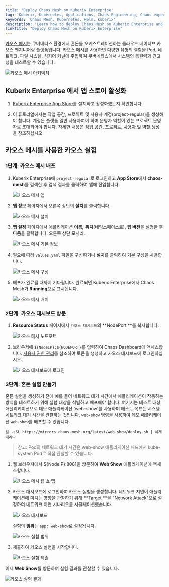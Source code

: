 ```yaml
---
title: 'Deploy Chaos Mesh on Kuberix Enterprise'
tag: 'Kuberix, Kubernetes, Applications, Chaos Engineering, Chaos experiments, Chaos Mesh'
keywords: 'Chaos Mesh, Kubernetes, Helm, kuberix'
description: 'Learn how to deploy Chaos Mesh on Kuberix Enterprise and start running chaos experiments.'
linkTitle: "Deploy Chaos Mesh on Kuberix Enterprise"
---
```


[카오스 메시](https://github.com/chaos-mesh/chaos-mesh)는 쿠버네티스 환경에서 혼돈을 오케스트레이션하는 클라우드 네이티브 카오스 엔지니어링 플랫폼입니다. 카오스 메시를 사용하면 다양한 유형의 결함을 Pod, 네트워크, 파일 시스템, 심지어 커널에 주입하여 쿠버네티스에서 시스템의 복원력과 견고성을 테스트할 수 있습니다.

![카오스 메시 아키텍처](/images/docs/v3.3/appstore/built-in-apps/deploy-chaos-mesh/chaos-mesh-architecture-v2.png)

## Kuberix Enterprise 에서 앱 스토어 활성화

1. [Kuberix Enterprise App Store](../../../pluggable-components/app-store/)를 설치하고 활성화했는지 확인합니다.

2. 이 튜토리얼에서는 작업 공간, 프로젝트 및 사용자 계정(project-regular)을 생성해야 합니다. 계정은 플랫폼 일반 사용자여야 하며 운영자 역할이 있는 프로젝트 운영자로 초대되어야 합니다. 자세한 내용은 [작업 공간, 프로젝트, 사용자 및 역할 생성](../../../quick-start/create-workspace-and-project/)을 참조하십시오.

## 카오스 메시를 사용한 카오스 실험

### 1단계: 카오스 메시 배포
  
1. Kuberix Enterprise에 `project-regular`로 로그인하고 **App Store**에서 **chaos-mesh**를 검색한 후 검색 결과를 클릭하여 앱에 진입합니다.
      
    ![카오스 메시 앱](/images/docs/v3.3/appstore/built-in-apps/deploy-chaos-mesh/chaos-mesh-app.png)
        
2. **앱 정보** 페이지에서 오른쪽 상단의 **설치**를 클릭합니다.

    ![카오스 메시 설치](/images/docs/v3.3/appstore/built-in-apps/deploy-chaos-mesh/install-chaos-mesh.png)
        
3. **앱 설정** 페이지에서 애플리케이션 **이름,** **위치**(네임스페이스로), **앱 버전**을 설정한 후 **다음**을 클릭합니다. 오른쪽 상단 모서리.

    ![카오스 메시 기본 정보](/images/docs/v3.3/appstore/built-in-apps/deploy-chaos-mesh/chaos-mesh-basic-info.png)

4. 필요에 따라 `values.yaml` 파일을 구성하거나 **설치**를 클릭하여 기본 구성을 사용합니다.

    ![카오스 메시 구성](/images/docs/v3.3/appstore/built-in-apps/deploy-chaos-mesh/chaos-mesh-config.png)

5. 배포가 완료될 때까지 기다립니다. 완료되면 Kuberix Enterprise에서 Chaos Mesh가 **Running**으로 표시됩니다.

    ![카오스 메시 배치](/images/docs/v3.3/appstore/built-in-apps/deploy-chaos-mesh/chaos-mesh-deployed.png)


### 2단계: 카오스 대시보드 방문

1. **Resource Status** 페이지에서 `카오스 대시보드`의 **NodePort **를 복사합니다.
       
    ![카오스 메시 노드포트](/images/docs/v3.3/appstore/built-in-apps/deploy-chaos-mesh/chaos-mesh-nodeport.png)

2. 브라우저에 `${NodeIP}:${NODEPORT}`를 입력하여 Chaos Dashboard에 액세스합니다. [사용자 권한 관리](https://chaos-mesh.org/docs/manage-user-permissions/)를 참조하여 토큰을 생성하고 카오스 대시보드에 로그인하십시오.

    ![카오스 대시보드에 로그인](/images/docs/v3.3/appstore/built-in-apps/deploy-chaos-mesh/login-to-dashboard.png)

### 3단계: 혼돈 실험 만들기

혼돈 실험을 생성하기 전에 예를 들어 네트워크 대기 시간에서 애플리케이션이 작동하는 방식을 테스트하기 위해 실험 대상을 식별하고 배포해야 합니다. 여기서는 테스트 대상 애플리케이션으로 데모 애플리케이션 'web-show'를 사용하며 테스트 목표는 시스템 네트워크 대기 시간을 관찰하는 것입니다. `web-show` 명령을 사용하여 데모 애플리케이션 `web-show`를 배포할 수 있습니다.

```배쉬
컬 -sSL https://mirrors.chaos-mesh.org/latest/web-show/deploy.sh | 세게 때리다
```
    
> 참고: Pod의 네트워크 대기 시간은 web-show 애플리케이션 패드에서 kube-system Pod로 직접 관찰할 수 있습니다.
    
1. 웹 브라우저에서 ${NodeIP}:8081을 방문하여 **Web Show** 애플리케이션에 액세스합니다.

    ![카오스 메시 웹 쇼 앱](/images/docs/v3.3/appstore/built-in-apps/deploy-chaos-mesh/web-show-app.png)

2. 카오스 대시보드에 로그인하여 카오스 실험을 생성합니다. 네트워크 지연이 애플리케이션에 미치는 영향을 관찰하기 위해 **Target **을 "Network Attack"으로 설정하여 네트워크 지연 시나리오를 시뮬레이션했습니다.

    ![카오스 대시보드](/images/docs/v3.3/appstore/built-in-apps/deploy-chaos-mesh/chaos-dashboard-networkchaos.png)
        
    실험의 **범위**는 `app: web-show`로 설정됩니다.

    ![카오스 실험 범위](/images/docs/v3.3/appstore/built-in-apps/deploy-chaos-mesh/chaos-experiment-scope.png)
        
3. 제출하여 카오스 실험을 시작합니다.

    ![카오스 실험 제출](/images/docs/v3.3/appstore/built-in-apps/deploy-chaos-mesh/start-chaos-experiment.png)

이제 **Web Show**를 방문하여 실험 결과를 관찰할 수 있습니다.

![카오스 실험 결과](/images/docs/v3.3/appstore/built-in-apps/deploy-chaos-mesh/experiment-result.png)
